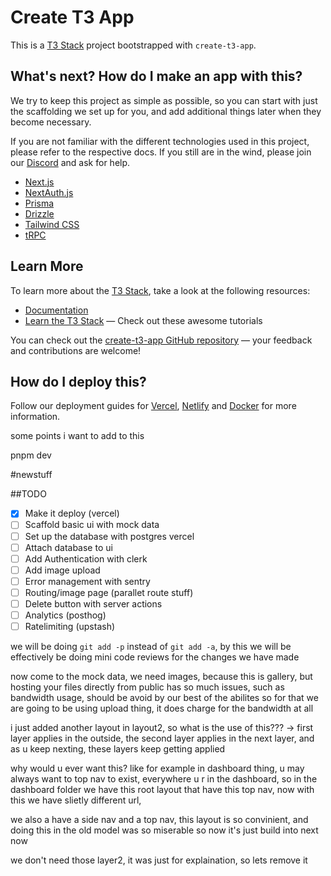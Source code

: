 # Create T3 App

This is a [T3 Stack](https://create.t3.gg/) project bootstrapped with `create-t3-app`.

## What's next? How do I make an app with this?

We try to keep this project as simple as possible, so you can start with just the scaffolding we set up for you, and add additional things later when they become necessary.

If you are not familiar with the different technologies used in this project, please refer to the respective docs. If you still are in the wind, please join our [Discord](https://t3.gg/discord) and ask for help.

- [Next.js](https://nextjs.org)
- [NextAuth.js](https://next-auth.js.org)
- [Prisma](https://prisma.io)
- [Drizzle](https://orm.drizzle.team)
- [Tailwind CSS](https://tailwindcss.com)
- [tRPC](https://trpc.io)

## Learn More

To learn more about the [T3 Stack](https://create.t3.gg/), take a look at the following resources:

- [Documentation](https://create.t3.gg/)
- [Learn the T3 Stack](https://create.t3.gg/en/faq#what-learning-resources-are-currently-available) — Check out these awesome tutorials

You can check out the [create-t3-app GitHub repository](https://github.com/t3-oss/create-t3-app) — your feedback and contributions are welcome!

## How do I deploy this?

Follow our deployment guides for [Vercel](https://create.t3.gg/en/deployment/vercel), [Netlify](https://create.t3.gg/en/deployment/netlify) and [Docker](https://create.t3.gg/en/deployment/docker) for more information.

some points i want to add to this

pnpm dev


#newstuff

##TODO

- [x] Make it deploy (vercel)
- [ ] Scaffold basic ui with mock data
- [ ] Set up the database with postgres vercel
- [ ] Attach database to ui 
- [ ] Add Authentication with clerk
- [ ] Add image upload
- [ ] Error management with sentry
- [ ] Routing/image page (parallet route stuff)
- [ ] Delete button with server actions
- [ ] Analytics (posthog)
- [ ] Ratelimiting (upstash)    

we will be doing `git add -p` instead of `git add -a`, by this we will be effectively be doing mini code reviews for the changes we have made

now come to the mock data, we need images, because this is gallery, but hosting your files directly from public has so much issues, such as bandwidth usage, should be avoid by our best of the abilites
so for that we are going to be using upload thing, it does charge for the bandwidth at all

i just added another layout in layout2, so what is the use of this???
-> first layer applies in the outside, the second layer applies in the next layer, and as u keep nexting, these layers keep getting applied 

why would u ever want this?
like for example in dashboard thing, u may always want to top nav to exist, everywhere u r in the dashboard, so in the dashboard folder
we have this root layout that have this top nav, now with this we have slietly different url, 

we also a have a side nav and a top nav, this layout is so convinient, and doing this in the old model was so miserable
so now it's just build into next now

we don't need those layer2, it was just for explaination, so lets remove it
